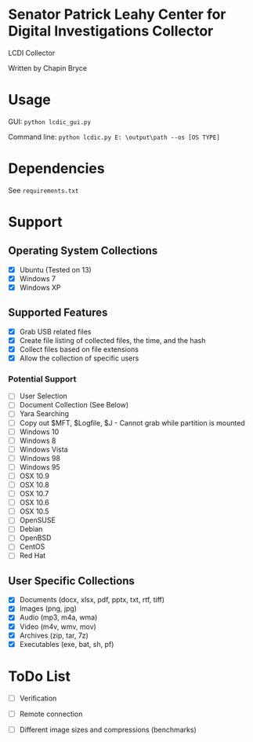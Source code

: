 Senator Patrick Leahy Center for Digital Investigations Collector
=====

LCDI Collector

Written by Chapin Bryce

# Usage

GUI:
`python lcdic_gui.py`

Command line:
`python lcdic.py E: \output\path --os [OS TYPE]`

# Dependencies

See `requirements.txt`

# Support

## Operating System Collections
- [x] Ubuntu (Tested on 13)
- [x] Windows 7
- [x] Windows XP

## Supported Features
- [x] Grab USB related files
- [x] Create file listing of collected files, the time, and the hash
- [x] Collect files based on file extensions
- [x] Allow the collection of specific users

### Potential Support
- [ ] User Selection
- [ ] Document Collection (See Below)
- [ ] Yara Searching
- [ ] Copy out $MFT, $Logfile, $J - Cannot grab while partition is mounted
- [ ] Windows 10
- [ ] Windows 8
- [ ] Windows Vista
- [ ] Windows 98
- [ ] Windows 95
- [ ] OSX 10.9
- [ ] OSX 10.8
- [ ] OSX 10.7
- [ ] OSX 10.6
- [ ] OSX 10.5
- [ ] OpenSUSE
- [ ] Debian
- [ ] OpenBSD
- [ ] CentOS
- [ ] Red Hat

## User Specific Collections
- [x] Documents (docx, xlsx, pdf, pptx, txt, rtf, tiff)
- [x] Images (png, jpg)
- [x] Audio (mp3, m4a, wma)
- [x] Video (m4v, wmv, mov)
- [x] Archives (zip, tar, 7z)
- [x] Executables (exe, bat, sh, pf)

# ToDo List
- [ ] Verification
- [ ] Remote connection
- [ ] Different image sizes and compressions (benchmarks)



